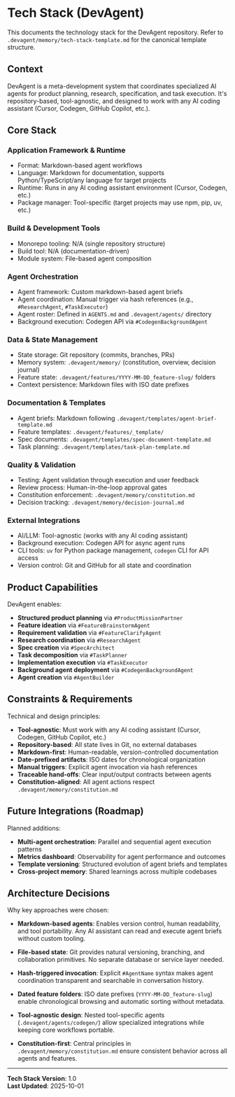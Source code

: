 # Tech Stack (DevAgent)

This documents the technology stack for the DevAgent repository. Refer to `.devagent/memory/tech-stack-template.md` for the canonical template structure.

## Context

DevAgent is a meta-development system that coordinates specialized AI agents for product planning, research, specification, and task execution. It's repository-based, tool-agnostic, and designed to work with any AI coding assistant (Cursor, Codegen, GitHub Copilot, etc.).

## Core Stack

### Application Framework & Runtime
- Format: Markdown-based agent workflows
- Language: Markdown for documentation, supports Python/TypeScript/any language for target projects
- Runtime: Runs in any AI coding assistant environment (Cursor, Codegen, etc.)
- Package manager: Tool-specific (target projects may use npm, pip, uv, etc.)

### Build & Development Tools
- Monorepo tooling: N/A (single repository structure)
- Build tool: N/A (documentation-driven)
- Module system: File-based agent composition

### Agent Orchestration
- Agent framework: Custom markdown-based agent briefs
- Agent coordination: Manual trigger via hash references (e.g., `#ResearchAgent`, `#TaskExecutor`)
- Agent roster: Defined in `AGENTS.md` and `.devagent/agents/` directory
- Background execution: Codegen API via `#CodegenBackgroundAgent`

### Data & State Management
- State storage: Git repository (commits, branches, PRs)
- Memory system: `.devagent/memory/` (constitution, overview, decision journal)
- Feature state: `.devagent/features/YYYY-MM-DD_feature-slug/` folders
- Context persistence: Markdown files with ISO date prefixes

### Documentation & Templates
- Agent briefs: Markdown following `.devagent/templates/agent-brief-template.md`
- Feature templates: `.devagent/features/_template/`
- Spec documents: `.devagent/templates/spec-document-template.md`
- Task planning: `.devagent/templates/task-plan-template.md`

### Quality & Validation
- Testing: Agent validation through execution and user feedback
- Review process: Human-in-the-loop approval gates
- Constitution enforcement: `.devagent/memory/constitution.md`
- Decision tracking: `.devagent/memory/decision-journal.md`

### External Integrations
- AI/LLM: Tool-agnostic (works with any AI coding assistant)
- Background execution: Codegen API for async agent runs
- CLI tools: `uv` for Python package management, `codegen` CLI for API access
- Version control: Git and GitHub for all state and coordination

## Product Capabilities

DevAgent enables:
- **Structured product planning** via `#ProductMissionPartner`
- **Feature ideation** via `#FeatureBrainstormAgent`
- **Requirement validation** via `#FeatureClarifyAgent`
- **Research coordination** via `#ResearchAgent`
- **Spec creation** via `#SpecArchitect`
- **Task decomposition** via `#TaskPlanner`
- **Implementation execution** via `#TaskExecutor`
- **Background agent deployment** via `#CodegenBackgroundAgent`
- **Agent creation** via `#AgentBuilder`

## Constraints & Requirements

Technical and design principles:
- **Tool-agnostic**: Must work with any AI coding assistant (Cursor, Codegen, GitHub Copilot, etc.)
- **Repository-based**: All state lives in Git, no external databases
- **Markdown-first**: Human-readable, version-controlled documentation
- **Date-prefixed artifacts**: ISO dates for chronological organization
- **Manual triggers**: Explicit agent invocation via hash references
- **Traceable hand-offs**: Clear input/output contracts between agents
- **Constitution-aligned**: All agent actions respect `.devagent/memory/constitution.md`

## Future Integrations (Roadmap)

Planned additions:
- **Multi-agent orchestration**: Parallel and sequential agent execution patterns
- **Metrics dashboard**: Observability for agent performance and outcomes
- **Template versioning**: Structured evolution of agent briefs and templates
- **Cross-project memory**: Shared learnings across multiple codebases

## Architecture Decisions

Why key approaches were chosen:

- **Markdown-based agents**: Enables version control, human readability, and tool portability. Any AI assistant can read and execute agent briefs without custom tooling.

- **File-based state**: Git provides natural versioning, branching, and collaboration primitives. No separate database or service layer needed.

- **Hash-triggered invocation**: Explicit `#AgentName` syntax makes agent coordination transparent and searchable in conversation history.

- **Dated feature folders**: ISO date prefixes (`YYYY-MM-DD_feature-slug`) enable chronological browsing and automatic sorting without metadata.

- **Tool-agnostic design**: Nested tool-specific agents (`.devagent/agents/codegen/`) allow specialized integrations while keeping core workflows portable.

- **Constitution-first**: Central principles in `.devagent/memory/constitution.md` ensure consistent behavior across all agents and features.

---

**Tech Stack Version**: 1.0  
**Last Updated**: 2025-10-01

